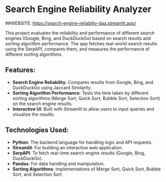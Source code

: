 
# Search Engine Reliability Analyzer

##WEBSITE:
  https://search-engine-reliablity-daa.streamlit.app/

This project evaluates the reliability and performance of different search engines (Google, Bing, and DuckDuckGo) based on search results and sorting algorithm performance. The app fetches real-world search results using the SerpAPI, compares them, and measures the performance of different sorting algorithms.

## Features:
- **Search Engine Reliability**: Compares results from Google, Bing, and DuckDuckGo using Jaccard Similarity.
- **Sorting Algorithm Performance**: Tests the time taken by different sorting algorithms (Merge Sort, Quick Sort, Bubble Sort, Selection Sort) on the search engine results.
- **Interactive UI**: Built with Streamlit to allow users to input queries and visualize the results.

## Technologies Used:
- **Python**: The backend language for handling logic and API requests.
- **Streamlit**: For building an interactive web application.
- **SerpAPI**: To fetch real-time search engine results (Google, Bing, DuckDuckGo).
- **Pandas**: For data handling and manipulation.
- **Sorting Algorithms**: Implementations of Merge Sort, Quick Sort, Bubble Sort, and Selection Sort.
